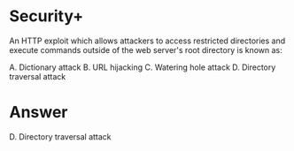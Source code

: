 # Security+

An HTTP exploit which allows attackers to access restricted directories and execute commands outside
of the web server's root directory is known as:

A. Dictionary attack
B. URL hijacking
C. Watering hole attack
D. Directory traversal attack

# Answer
D. Directory traversal attack
